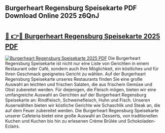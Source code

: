 ## Burgerheart Regensburg Speisekarte PDF Download Online 2025 z6QnJ

# <h2><a href="http://gcb0e6j.nevu.top/?p=Burgerheart+Regensburg+Speisekarte">🔗 👉🔴 Burgerheart Regensburg Speisekarte 2025 PDF</a></h2>

[![Burgerheart Regensburg Speisekarte 2025 PDF](https://i.imgur.com/dBaPXMq.png)](http://gcb0e6j.nevu.top/?p=Burgerheart+Regensburg+Speisekarte)
Die Burgerheart Regensburg Speisekarte ist nicht nur eine Liste von Gerichten in einem Restaurant oder Café, sondern auch Ihre Möglichkeit, ein köstliches und für Ihren Geschmack geeignetes Gericht zu wählen. Auf der Burgerheart Regensburg Speisekarte unseres Restaurants finden Sie eine große Auswahl an leichten und frischen Salaten, die aus frischem Gemüse und Obst zubereitet werden. Für diejenigen, die Fleisch mögen, bieten wir eine umfangreiche Auswahl an Gerichten auf der Burgerheart Regensburg Speisekarte an: Rindfleisch, Schweinefleisch, Huhn und Fisch. Unseren Auserwählten bieten wir köstliche Gerichte wie Schaschlik und Steak an, die auf dem Feuer zubereitet werden. Die Burgerheart Regensburg Speisekarte unserer Cafeteria bietet eine große Auswahl an Desserts, von traditionellen Kuchen und Kuchen bis hin zu erlesenen Crème Brûlée und Schokoladen-Eclairs.

